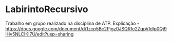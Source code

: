 # LabirintoRecursivo
Trabalho em grupo realizado na disciplina de ATP.
Explicação - https://docs.google.com/document/d/1zcp5Bc2Pjgz0JSQRfe2ZqpVIdlp0Qj9iHv5NLCIKI7U/edit?usp=sharing
